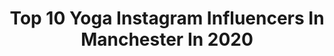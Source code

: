 ---
title: Top 10 Yoga Instagram Influencers In Manchester In 2020
description: >-
  Find top yoga Instagram influencers in Manchester in 2020. Most popular hashtags: #yoga #fitness #yogaeverydamnday #yogapractice.
platform: Instagram
hits: 5
text_top: Discover the best Instagram profiles on inBeat.
text_bottom: Our database has 5 Instagram influencers like this in Manchester, United Kingdom for you to contact.
profiles:
  - username: "perla_navia"
    fullname: >-
      Perla Navia
    bio: >-
      VIRTUAL YOGA STUDIO 🕉Experience the Best & Most Efficient of the Yoga Techniques LINK TO BOOK ⬇️
    location: "United Kingdom"
    followers: 76271
    engagement: 110
    commentsToLikes: 0.041782
    id: ck135ean00zyn0i19qqe8lfx4
    verified: true
    hashtags: "#yogaeveryday, #yogagirl, #cheshire, #yoga"
  - username: "ellieerobinson_"
    fullname: >-
      E  L  L  I  E
    bio: >-
      Manchester | 🌿| ♑️♏️♏️ Fitness | Fashion @doyoueven athlete 10% link⬇️
    location: "United Kingdom"
    followers: 239573
    engagement: 314
    commentsToLikes: 0.018634
    id: ck55jym6by2lp0i11t810livz
    verified: false
    hashtags: "#workout, #motivation, #gymgirl, #fitness"
  - username: "blueberry.monkey"
    fullname: >-
      NAIMA BOSSI
    bio: >-
      🐒🌱 📍LDN 🇬🇧Lenis 🇪🇸 Francina 🇩🇪Model Pool 🇩🇪 Place Models 🇮🇩 Balistarz Art page @naima_bossi 200h RYT 🧘‍♀️
    location: "United Kingdom"
    followers: 29210
    engagement: 423
    commentsToLikes: 0.013549
    id: ck5q9etrzarfg0i11by2dkebu
    verified: false
    hashtags: "#artist, #miami, #colours, #art"
  - username: "framefitnesssouthampton"
    fullname: >-
      Helen 🇬🇧BROOKSRUNHAPPYTEAM🇬🇧
    bio: >-
      Brooks Run Happy Team 2020 Ambassador @corosglobal @hotpodyogasouthampton @brooksrunninguk @homerunsnacks 20% off code FRAMEFIT
    location: "United Kingdom"
    followers: 19002
    engagement: 315
    commentsToLikes: 0.015083
    id: ck5zv9xgu3u5v0i14f4uirhhk
    verified: false
    hashtags: "#marathontraining, #fitnessmotivation, #mentalhealthawareness, #yoga"
  - username: "akeemojuko"
    fullname: >-
      Akeem Ojuko | Cheekysport Ak
    bio: >-
      #endsars 🇳🇬 - please sign below @cheekysportinsta Founder @wildpeanutfoods - 2 million units sold currently building @getscript.tv
    location: "United Kingdom"
    followers: 20207
    engagement: 468
    commentsToLikes: 0.026062
    id: ck6turtwli1hp0j71m6ho28cs
    verified: false
    hashtags: "#cheekysport, #superrep, #justiceforgeorgefloyd, #hackneymoves"
  - username: "jodi.yogini"
    fullname: >-
      Just Another Yoga Mama
    bio: >-
      🌙 Ambassador @moonchildyogawear discount code MOONCHILDJODI 👩‍👧‍👦 Follow my mama adventures @yoga_mama_and_the_littles
    location: "United Kingdom"
    followers: 28012
    engagement: 441
    commentsToLikes: 0.118578
    id: ck5zwlss46ckd0i14y6gyh99v
    verified: false
    hashtags: "#splits, #yogaposeoftheday, #mondayyoga, #halloween"
  - username: "allaboutnori"
    fullname: >-
      Nori Olivia
    bio: >-
      🥨 German Girl In London 🤸🏻 Yoga Teacher 🦋 Enquiries For Private Yoga Sessions & Collabs: noraoliviacontact@gmail.com
    location: "United Kingdom"
    followers: 51235
    engagement: 572
    commentsToLikes: 0.043817
    id: ck0vyis9h47cs0i19o83o8ggm
    verified: false
    hashtags: "#restaurantandbar, #winespa, #nivealiebe, #iciw"
  - username: "georgewolfmeyer"
    fullname: >-
      George Wolf Meyer
    bio: >-
      🇬🇧 director at @nowtrainingltd 🤸‍♂️ yoga enthusiast ☕ lover of coffee 🦁 + 🌿
    location: "United Kingdom"
    followers: 22364
    engagement: 835
    commentsToLikes: 0.043912
    id: ckf5vxrb2q81k0j23kqsi1f2j
    verified: false
    hashtags: "#yogabalance, #yogafamily, #yogi, #yogaeverydamnday"
  - username: "abbiestoneknight"
    fullname: >-
      Abbie Knight
    bio: >-
      🇬🇧@w_modelmgmt 🎭@findleyravenheart 📸@sandrareynoldsagency Creative chamelon. Yoga & powerlifter 🦎
    location: "United Kingdom"
    followers: 5564
    engagement: 1947
    commentsToLikes: 0.028123
    id: ck5c22sz4wftg0i11s0famyoa
    verified: false
    hashtags: "#blackoutuesday, #justice"
  - username: "abhinavmahajanlife"
    fullname: >-
      ABHINAV MAHAJAN
    bio: >-
      VEGAN I YOGA I AWARE Contact: awareman@yahoo.com
    location: "United Kingdom"
    followers: 170349
    engagement: 1065
    commentsToLikes: 0.009793
    id: ckap75a77iotl0i78bhc9oskq
    verified: false
    hashtags: "#selfmade, #justthoughts, #manofnoego, #abhinavmahajanlife"
---
